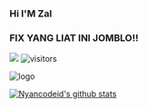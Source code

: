 ### Hi I'M Zal
### FIX YANG LIAT INI JOMBLO!!

<a href="https://t.me/SyNtAxEr0r3"> <img src="https://img.shields.io/badge/Telegram-blue?style=social&logo=Telegram" /></a>
![visitors](https://visitor-badge.laobi.icu/badge?page_id=rizgustiadi)

![logo](https://telegra.ph/file/2ccce75d666a525099009.jpg)

[![Nyancodeid's github stats](https://github-readme-stats.vercel.app/api?username=rizgustiadi)](https://github.com/rizgustiadi/rizgustiadi/edit/bacot/README.md)
